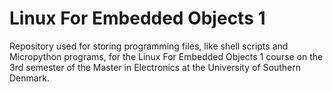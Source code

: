 # Linux For Embedded Objects 1
Repository used for storing programming files, like shell scripts and Micropython programs, for the Linux For Embedded Objects 1 course on the 3rd semester of the Master in Electronics at the University of Southern Denmark. 
